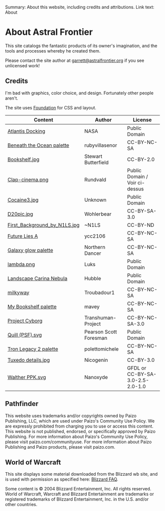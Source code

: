 Summary: About this website, including credits and attributions.
Link text: About

# About Astral Frontier

This site catalogs the fantastic products of its owner's imagination, and the tools and processes whereby he created them.

Please contact the site author at garrett@astralfrontier.org if you see unlicensed work!

Credits
-------

I'm bad with graphics, color choice, and design. Fortunately other people aren't.

The site uses [Foundation](http://foundation.zurb.com/) for CSS and layout.

Content                        | Author                 | License
------------------------------ | ---------------------- | -------
[Atlantis Docking]             | NASA                   | Public Domain
[Beneath the Ocean palette]    | rubyvillasenor         | CC-BY-NC-SA
[Bookshelf.jpg]                | Stewart Butterfield    | CC-BY-2.0
[Clap-cinema.png]              | Rundvald               | Public Domain / Voir ci-dessus
[Cocaine3.jpg]                 | Unknown                | Public Domain
[D20pic.jpg]                   | Wohlerbear             | CC-BY-SA-3.0
[First_Background_by_N1LS.jpg] | ~N1LS                  | CC-BY-ND
[Future Lies A]                | ycc2106                | CC-BY-NC-SA
[Galaxy glow palette]          | Northern Dancer        | CC-BY-NC-SA
[lambda.png]                   | Luks                   | Public Domain
[Landscape Carina Nebula]      | Hubble                 | Public Domain
[milkyway]                     | Troubadour1            | CC-BY-NC-SA
[My Bookshelf palette]         | mavey                  | CC-BY-NC-SA
[Project Cyborg]               | Transhuman-Project     | CC-BY-NC-SA-3.0
[Quill (PSF).svg]              | Pearson Scott Foresman | Public Domain
[Tron Legacy 2 palette]        | polettomichele         | CC-BY-NC-SA
[Tuxedo details.jpg]           | Nicogenin              | CC-BY-3.0
[Walther PPK.svg]              | Nanoxyde               | GFDL or CC-BY-SA-3.0-2.5-2.0-1.0

Pathfinder
----------

This website uses trademarks and/or copyrights owned by Paizo Publishing, LLC, which are used under Paizo's Community Use Policy. We are expressly prohibited from charging you to use or access this content. This website is not published, endorsed, or specifically approved by Paizo Publishing. For more information about Paizo's Community Use Policy, please visit paizo.com/communityuse. For more information about Paizo Publishing and Paizo products, please visit paizo.com.

World of Warcraft
-----------------

This site displays some material downloaded from the Blizzard wb site, and is used with permission as specified here: [Blizzard FAQ](http://us.blizzard.com/en-us/company/about/legal-faq.html).

Some content is &copy; 2004 Blizzard Entertainment, Inc. All rights reserved. World of Warcraft, Warcraft and Blizzard Entertainment are trademarks or registered trademarks of Blizzard Entertainment, Inc. in the U.S. and/or other countries.

[Atlantis Docking]: http://commons.wikimedia.org/wiki/File:Atlantis_Docking_with_ISS_June_10_2007.jpg
[Beneath the Ocean palette]: http://www.colourlovers.com/palette/1474389/BENEATH_THE_OCEAN...
[Bookshelf.jpg]: http://commons.wikimedia.org/wiki/File:Bookshelf.jpg
[Clap-cinema.png]: http://commons.wikimedia.org/wiki/File:Clap-cinema.png
[Cocaine3.jpg]: http://commons.wikimedia.org/wiki/File:Cocaine3.jpg
[D20pic.jpg]: http://commons.wikimedia.org/wiki/File:D20pic.jpg
[First_Background_by_N1LS.jpg]: http://n1ls.deviantart.com/art/First-Background-62110789
[Future Lies A]: http://www.colourlovers.com/palette/1399398/Future_Lies_A_...
[Galaxy glow palette]: http://www.colourlovers.com/palette/1239681/Galaxy_glow
[lambda.png]: http://commons.wikimedia.org/wiki/File:Lambda_lc.svg
[Landscape Carina Nebula]: http://commons.wikimedia.org/wiki/File:Landscape_Carina_Nebula.jpg
[milkyway]: http://www.flickr.com/photos/9614328@N02/6034593855/
[My Bookshelf palette]: http://www.colourlovers.com/palette/2513686/my_bookshelf
[Paizo]: http://paizo.com/paizo/about/communityuse
[Project Cyborg]: http://transhuman-project.deviantart.com/art/Project-Cyborg-99991151
[Quill (PSF).svg]: http://commons.wikimedia.org/wiki/File:Quill_(PSF).svg
[Tron Legacy 2 palette]: http://www.colourlovers.com/palette/1406402/Tron_Legacy_2
[Tuxedo details.jpg]: http://commons.wikimedia.org/wiki/File:Tuxedo_details.jpg
[Walther PPK.svg]: http://commons.wikimedia.org/wiki/File:Walther_PPK.svg
